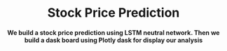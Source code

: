 <h1 align="center">Stock Price Prediction </h1>

<div align= "center">
  <h4>We build a stock price prediction using LSTM neutral network. Then we build a dask board using Plotly dask for display our analysis </h4>
</div>
